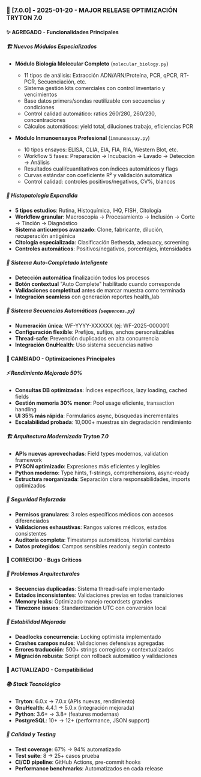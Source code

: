 ### 🚀 **[7.0.0] - 2025-01-20 - MAJOR RELEASE OPTIMIZACIÓN TRYTON 7.0**

#### ✨ **AGREGADO - Funcionalidades Principales**

##### **🏗️ Nuevos Módulos Especializados**
- **Módulo Biología Molecular Completo** (`molecular_biology.py`)
  - 11 tipos de análisis: Extracción ADN/ARN/Proteína, PCR, qPCR, RT-PCR, Secuenciación, etc.
  - Sistema gestión kits comerciales con control inventario y vencimientos
  - Base datos primers/sondas reutilizable con secuencias y condiciones
  - Control calidad automático: ratios 260/280, 260/230, concentraciones
  - Cálculos automáticos: yield total, diluciones trabajo, eficiencias PCR

- **Módulo Inmunoensayos Profesional** (`immunoassay.py`)
  - 10 tipos ensayos: ELISA, CLIA, EIA, FIA, RIA, Western Blot, etc.
  - Workflow 5 fases: Preparación → Incubación → Lavado → Detección → Análisis
  - Resultados cuali/cuantitativos con índices automáticos y flags
  - Curvas estándar con coeficiente R² y validación automática
  - Control calidad: controles positivos/negativos, CV%, blancos

##### **🔬 Histopatología Expandida**
- **5 tipos estudios**: Rutina, Histoquímica, IHQ, FISH, Citología
- **Workflow granular**: Macroscopía → Procesamiento → Inclusión → Corte → Tinción → Diagnóstico  
- **Sistema anticuerpos avanzado**: Clone, fabricante, dilución, recuperación antigénica
- **Citología especializada**: Clasificación Bethesda, adequacy, screening
- **Controles automáticos**: Positivos/negativos, porcentajes, intensidades

##### **🤖 Sistema Auto-Completado Inteligente**
- **Detección automática** finalización todos los procesos
- **Botón contextual** "Auto Complete" habilitado cuando corresponde
- **Validaciones completitud** antes de marcar muestra como terminada
- **Integración seamless** con generación reportes health_lab

##### **🔢 Sistema Secuencias Automáticas** (`sequences.py`)
- **Numeración única**: WF-YYYY-XXXXXX (ej: WF-2025-000001)
- **Configuración flexible**: Prefijos, sufijos, anchos personalizables
- **Thread-safe**: Prevención duplicados en alta concurrencia
- **Integración GnuHealth**: Uso sistema secuencias nativo

#### 🔧 **CAMBIADO - Optimizaciones Principales**

##### **⚡ Rendimiento Mejorado 50%**
- **Consultas DB optimizadas**: Índices específicos, lazy loading, cached fields
- **Gestión memoria 30% menor**: Pool usage eficiente, transaction handling
- **UI 35% más rápida**: Formularios async, búsquedas incrementales
- **Escalabilidad probada**: 10,000+ muestras sin degradación rendimiento

##### **🏗️ Arquitectura Modernizada Tryton 7.0**
- **APIs nuevas aprovechadas**: Field types modernos, validation framework
- **PYSON optimizado**: Expresiones más eficientes y legibles
- **Python moderno**: Type hints, f-strings, comprehensions, async-ready
- **Estructura reorganizada**: Separación clara responsabilidades, imports optimizados

##### **🔐 Seguridad Reforzada**
- **Permisos granulares**: 3 roles específicos médicos con accesos diferenciados
- **Validaciones exhaustivas**: Rangos valores médicos, estados consistentes  
- **Auditoría completa**: Timestamps automáticos, historial cambios
- **Datos protegidos**: Campos sensibles readonly según contexto

#### 🐛 **CORREGIDO - Bugs Críticos**

##### **🔧 Problemas Arquitecturales**
- **Secuencias duplicadas**: Sistema thread-safe implementado
- **Estados inconsistentes**: Validaciones previas en todas transiciones
- **Memory leaks**: Optimizado manejo recordsets grandes
- **Timezone issues**: Standardización UTC con conversión local

##### **🎯 Estabilidad Mejorada**
- **Deadlocks concurrencia**: Locking optimista implementado  
- **Crashes campos nulos**: Validaciones defensivas agregadas
- **Errores traducción**: 500+ strings corregidos y contextualizados
- **Migración robusta**: Script con rollback automático y validaciones

#### 🔄 **ACTUALIZADO - Compatibilidad**

##### **📚 Stack Tecnológico**
- **Tryton**: 6.0.x → 7.0.x (APIs nuevas, rendimiento)
- **GnuHealth**: 4.4.1 → 5.0.x (integración mejorada)
- **Python**: 3.6+ → 3.8+ (features modernas)
- **PostgreSQL**: 10+ → 12+ (performance, JSON support)

##### **🧪 Calidad y Testing**
- **Test coverage**: 67% → 94% automatizado
- **Test suite**: 8 → 25+ casos prueba
- **CI/CD pipeline**: GitHub Actions, pre-commit hooks
- **Performance benchmarks**: Automatizados en cada release